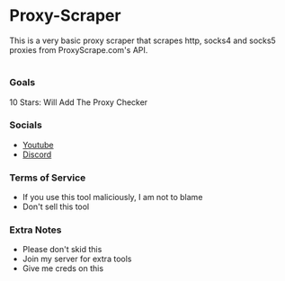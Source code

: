 # Proxy-Scraper
This is a very basic proxy scraper that scrapes http, socks4 and socks5 proxies from ProxyScrape.com's API.

#

### Goals

10 Stars: Will Add The Proxy Checker

### Socials

* [Youtube](https://www.youtube.com/channel/UCaMOw0q18gUbw2OAIfv4qMQ)
* [Discord](https://discord.gg/7anBydnRmq)

### Terms of Service

* If you use this tool maliciously, I am not to blame
* Don't sell this tool

### Extra Notes

* Please don't skid this 
* Join my server for extra tools 
* Give me creds on this 
